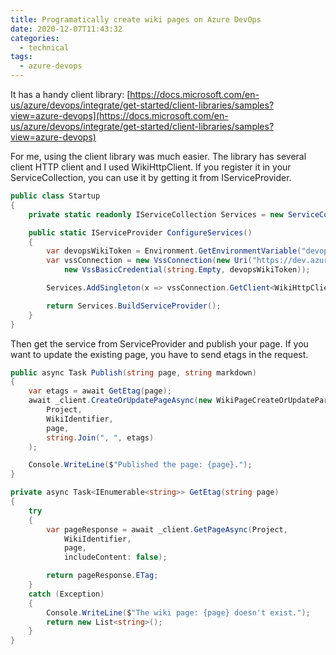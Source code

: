 ```yaml
---
title: Programatically create wiki pages on Azure DevOps
date: 2020-12-07T11:43:32
categories:
  - technical
tags:
  - azure-devops
---
```



It has a handy client library: [https://docs.microsoft.com/en-us/azure/devops/integrate/get-started/client-libraries/samples?view=azure-devops](https://docs.microsoft.com/en-us/azure/devops/integrate/get-started/client-libraries/samples?view=azure-devops)

For me, using the client library was much easier. The library has several client HTTP client and I used WikiHttpClient. If you register it in your ServiceCollection, you can use it by getting it from IServiceProvider.

```csharp
public class Startup
{
    private static readonly IServiceCollection Services = new ServiceCollection();

    public static IServiceProvider ConfigureServices()
    {
        var devopsWikiToken = Environment.GetEnvironmentVariable("devops-wiki-token");
        var vssConnection = new VssConnection(new Uri("https://dev.azure.com/<your org>"), 
            new VssBasicCredential(string.Empty, devopsWikiToken));

        Services.AddSingleton(x => vssConnection.GetClient<WikiHttpClient>());

        return Services.BuildServiceProvider();
    }
}

```

Then get the service from ServiceProvider and publish your page. If you want to update the existing page, you have to send etags in the request.

```csharp
public async Task Publish(string page, string markdown)
{
    var etags = await GetEtag(page);
    await _client.CreateOrUpdatePageAsync(new WikiPageCreateOrUpdateParameters { Content = markdown },
        Project,
        WikiIdentifier,
        page,
        string.Join(", ", etags)
    );

    Console.WriteLine($"Published the page: {page}.");
}

private async Task<IEnumerable<string>> GetEtag(string page)
{
    try
    {
        var pageResponse = await _client.GetPageAsync(Project,
            WikiIdentifier,
            page,
            includeContent: false);

        return pageResponse.ETag;
    }
    catch (Exception)
    {
        Console.WriteLine($"The wiki page: {page} doesn't exist.");
        return new List<string>();
    }
}
```

